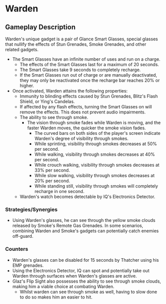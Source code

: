 # Warden

## Gameplay Description

Warden's unique gadget is a pair of Glance Smart Glasses, special glasses that nullify the effects of Stun Grenades, Smoke Grenades, and other related gadgets.

- The Smart Glasses have an infinite number of uses and run on a charge.
  - The effects of the Smart Glasses last for a maximum of 20 seconds.
  - The Smart Glasses take 9 seconds to completely recharge.
  - If the Smart Glasses run out of charge or are manually deactivated, they may only be reactivated once the recharge bar reaches 20% or higher.
- Once activated, Warden attains the following properties:
  - Immunity to blinding effects caused by Stun Grenades, Blitz's Flash Shield, or Ying's Candelas.
  - If affected by any flash effects, turning the Smart Glasses on will remove the effects. This does not prevent audio impairments.
  - The ability to see through smoke.
    - The vision through smoke fades while Warden is moving, and the faster Warden moves, the quicker the smoke vision fades.
      - The curved bars on both sides of the player's screen indicate Warden's degree of visibility through smokes.
      - While sprinting, visibility through smokes decreases at 50% per second.
      - While walking, visibility through smokes decreases at 40% per second.
      - While crouch walking, visibility through smokes decreases at 33% per second.
      - While slow walking, visibility through smokes decreases at 20% per second.
      - While standing still, visibility through smokes will completely recharge in one second.
  - Warden's watch becomes detectable by IQ's Electronics Detector.

### Strategies/Synergies

- Using Warden's glasses, he can see through the yellow smoke clouds released by Smoke's Remote Gas Grenades. In some scenarios, combining Warden and Smoke's gadgets can potentially catch enemies off-guard.

### Counters

- Warden's glasses can be disabled for 15 seconds by Thatcher using his EMP grenades.
- Using the Electronics Detector, IQ can spot and potentially take out Warden through surfaces when Warden's glasses are active.
- Glaz's Flip Sight also possesses the ability to see through smoke clouds, making him a viable choice at combating Warden.
  - Whilst warden can see through smoke as well, having to slow done to do so makes him an easier to hit.
